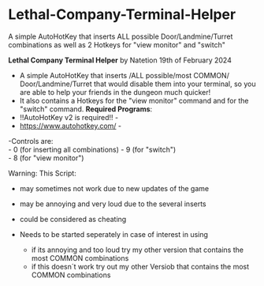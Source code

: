 # Lethal-Company-Terminal-Helper
A simple AutoHotKey that inserts ALL possible Door/Landmine/Turret combinations as well as 2 Hotkeys for "view monitor" and "switch"

**Lethal Company Terminal Helper**
by Natetion
19th of February 2024


- A simple AutoHotKey that inserts  /ALL possible/most COMMON/  Door/Landmine/Turret that would disable them
  into your terminal, so you are able to help your friends in the dungeon much quicker! 
- It also contains a Hotkeys for the "view monitor" command and for the "switch" command.
  __Required Programs__:
- !!AutoHotKey v2 is required!! -
-  https://www.autohotkey.com/	-

-Controls are:   
		- 0 (for inserting all combinations)
		- 9 (for "switch")  
		- 8 (for "view monitor")

Warning:
This Script:
- may sometimes not work due to new updates of the game
- may be annoying and very loud due to the several inserts
- could be considered as cheating
- Needs to be started seperately in case of interest in using

	- if its annoying and too loud try my other version that contains the most COMMON combinations
	- if this doesn´t work try out my other Versiob that contains the most COMMON combinations
